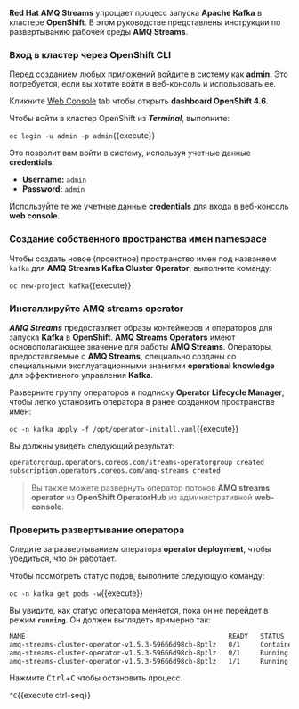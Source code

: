 **Red Hat AMQ Streams** упрощает процесс запуска **Apache Kafka** в кластере **OpenShift**. 
В этом руководстве представлены инструкции по развертыванию рабочей среды **AMQ Streams**.

### Вход в кластер через **OpenShift CLI**

Перед созданием любых приложений войдите в систему как **admin**. 
Это потребуется, если вы хотите войти в веб-консоль и использовать ее.

Кликните [Web Console](https://console-openshift-console-[[HOST_SUBDOMAIN]]-443-[[KATACODA_HOST]].environments.katacoda.com) tab чтобы открыть **dashboard OpenShift 4.6**.

Чтобы войти в кластер OpenShift из **_Terminal_**, выполните:

``oc login -u admin -p admin``{{execute}}

Это позволит вам войти в систему, используя учетные данные **credentials**:

* **Username:** ``admin``
* **Password:** ``admin``

Используйте те же учетные данные **credentials** для входа в веб-консоль **web console**.

### Создание собственного пространства имен **namespace**

Чтобы создать новое (проектное) пространство имен под названием ``kafka`` для **AMQ Streams Kafka Cluster Operator**, выполните команду:

``oc new-project kafka``{{execute}}

### Инсталлируйте **AMQ streams operator**

***AMQ Streams*** предоставляет образы контейнеров и операторов для запуска **Kafka** в **OpenShift**. **AMQ Streams Operators** имеют основополагающее значение для работы **AMQ Streams**. Операторы, предоставляемые с **AMQ Streams**, специально созданы со специальными эксплуатационными знаниями **operational knowledge** для эффективного управления **Kafka**.

Разверните группу операторов и подписку **Operator Lifecycle Manager**, чтобы легко установить оператора в ранее созданном пространстве имен:

``oc -n kafka apply -f /opt/operator-install.yaml``{{execute}}

Вы должны увидеть следующий результат:

```bash
operatorgroup.operators.coreos.com/streams-operatorgroup created
subscription.operators.coreos.com/amq-streams created
```

> Вы также можете развернуть оператор потоков **AMQ streams operator** из **OpenShift OperatorHub** из административной **web-console**.

### Проверить развертывание оператора

Следите за развертыванием оператора **operator deployment**, чтобы убедиться, что он работает.

Чтобы посмотреть статус подов, выполните следующую команду:

``oc -n kafka get pods -w``{{execute}}

Вы увидите, как статус оператора меняется, пока он не перейдет в режим **`running`**. Он должен выглядеть примерно так:

```bash
NAME                                                   READY   STATUS              RESTARTS   AGE
amq-streams-cluster-operator-v1.5.3-59666d98cb-8ptlz   0/1     ContainerCreating   0          10s
amq-streams-cluster-operator-v1.5.3-59666d98cb-8ptlz   0/1     Running             0          18s
amq-streams-cluster-operator-v1.5.3-59666d98cb-8ptlz   1/1     Running             0          34s
```

Нажмите <kbd>Ctrl</kbd>+<kbd>C</kbd>  чтобы остановить процесс.

`^C`{{execute ctrl-seq}}
